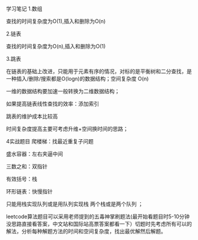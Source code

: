 学习笔记
1.数组 

查找的时间复杂度为O(1),插入和删除为O(n)

2.链表

查找的时间复杂度为O(n),插入和删除为O(1)

3.跳表

在链表的基础上改进，只能用于元素有序的情况，对标的是平衡树和二分查找，是一种插入/删除/搜索都是O(logn)的数据结构；空间复杂度 O(n)

一维的数据结构要加速一般转换为二维数据结构；

如果提高链表线性查找的效率：添加索引

跳表的维护成本比较高

时间复杂度提高主要可考虑升维+空间换时间的思路；

4实战题目
爬楼梯：找最近重复子问题

盛水容器：左右夹逼中间   

三数之和：双指针

有效括号：栈

环形链表：快慢指针

只能用栈实现队列或是用队列实现栈   两个栈或是两个队列 ；

leetcode算法题目可以采用老师提到的五毒神掌刷题法(最开始看题目时5-10分钟没思路直接看答案，中文站和国际站高票答案都看一下）切题时先考虑所有可以的解法，分析每种解题方法的时间和空间复杂度，找出最优解然后解题。
